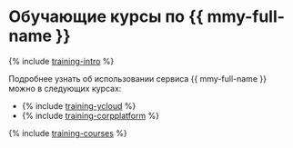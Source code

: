 # Обучающие курсы по {{ mmy-full-name }}

{% include [training-intro](../_includes/training/training-intro.md) %}

Подробнее узнать об использовании сервиса {{ mmy-full-name }} можно в следующих курсах:
* {% include [training-ycloud](../_includes/training/training-csi.md) %}
* {% include [training-corpplatform](../_includes/training/training-cdp.md) %}

{% include [training-courses](../_includes/training/training-courses.md) %}